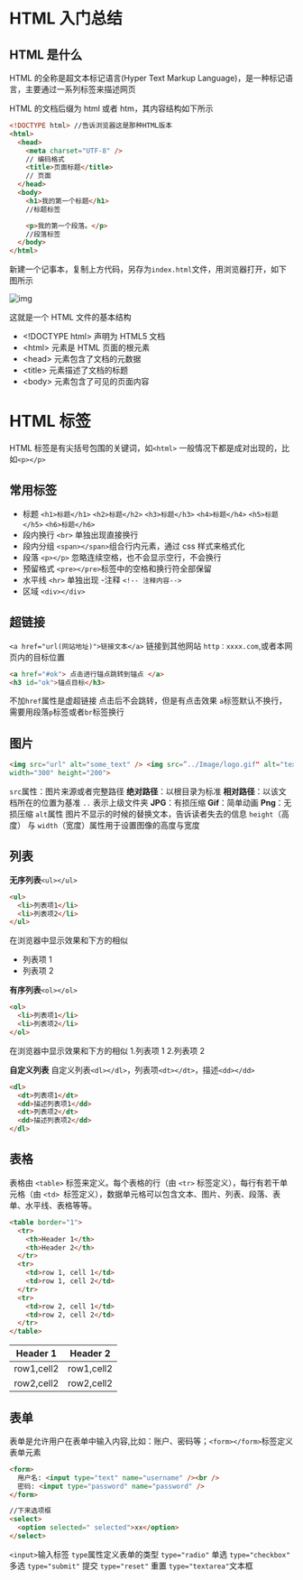 # HTML 入门总结

## HTML 是什么

HTML 的全称是超文本标记语言(Hyper Text Markup Language)，是一种标记语言，主要通过一系列标签来描述网页

HTML 的文档后缀为 html 或者 htm，其内容结构如下所示

```html
<!DOCTYPE html> //告诉浏览器这是那种HTML版本
<html>
  <head>
    <meta charset="UTF-8" />
    // 编码格式
    <title>页面标题</title>
    // 页面
  </head>
  <body>
    <h1>我的第一个标题</h1>
    //标题标签

    <p>我的第一个段落。</p>
    //段落标签
  </body>
</html>
```

新建一个记事本，复制上方代码，另存为`index.html`文件，用浏览器打开，如下图所示

![img](https://www.runoob.com/wp-content/uploads/2013/06/html-first.png)

这就是一个 HTML 文件的基本结构

- \<!DOCTYPE html> 声明为 HTML5 文档
- \<html> 元素是 HTML 页面的根元素
- \<head> 元素包含了文档的元数据
- \<title> 元素描述了文档的标题
- \<body> 元素包含了可见的页面内容

# HTML 标签

HTML 标签是有尖括号包围的关键词，如`<html>`
一般情况下都是成对出现的，比如`<p></p>`

## 常用标签

- 标题
  `<h1>标题</h1>`
  `<h2>标题</h2>`
  `<h3>标题</h3>`
  `<h4>标题</h4>`
  `<h5>标题</h5>`
  `<h6>标题</h6>`
- 段内换行
  `<br>` 单独出现直接换行
- 段内分组
  `<span></span>`组合行内元素，通过 css 样式来格式化
- 段落
  `<p></p>` 忽略连续空格，也不会显示空行，不会换行
- 预留格式
  `<pre></pre>`标签中的空格和换行符全部保留
- 水平线
  `<hr>` 单独出现 -注释
  `<!-- 注释内容-->`
- 区域
  `<div></div>`

## 超链接

`<a href="url(网站地址)">链接文本</a>`
链接到其他网站 `http：xxxx.com`,或者本网页内的目标位置

```html
<a href="#ok"> 点击进行锚点跳转到锚点 </a>
<h3 id="ok">锚点目标</h3>
```

不加`href`属性是虚超链接 点击后不会跳转，但是有点击效果
`a`标签默认不换行，需要用段落`p`标签或者`br`标签换行

## 图片

```html
<img src="url" alt="some_text" /> <img src=”../Image/logo.gif" alt="text"
width="300" height="200">
```

`src`属性：图片来源或者完整路径
**绝对路径**：以根目录为标准
**相对路径**：以该文档所在的位置为基准
`..` 表示上级文件夹
**JPG**：有损压缩
**Gif**：简单动画
**Png**：无损压缩
`alt`属性 图片不显示的时候的替换文本，告诉读者失去的信息
`height`（高度） 与 `width`（宽度）属性用于设置图像的高度与宽度

## 列表

**无序列表**`<ul></ul>`

```html
<ul>
  <li>列表项1</li>
  <li>列表项2</li>
</ul>
```

在浏览器中显示效果和下方的相似

- 列表项 1
- 列表项 2

**有序列表**`<ol></ol>`

```html
<ol>
  <li>列表项1</li>
  <li>列表项2</li>
</ol>
```

在浏览器中显示效果和下方的相似 1.列表项 1 2.列表项 2

**自定义列表**
自定义列表`<dl></dl>`，列表项`<dt></dt>`，描述`<dd></dd>`

```html
<dl>
  <dt>列表项1</dt>
  <dd>描述列表项1</dd>
  <dt>列表项2</dt>
  <dd>描述列表项2</dd>
</dl>
```

## 表格

表格由 `<table>` 标签来定义。每个表格的行（由 `<tr>` 标签定义），每行有若干单元格（由 `<td> `标签定义），数据单元格可以包含文本、图片、列表、段落、表单、水平线、表格等等。

```html
<table border="1">
  <tr>
    <th>Header 1</th>
    <th>Header 2</th>
  </tr>
  <tr>
    <td>row 1, cell 1</td>
    <td>row 1, cell 2</td>
  </tr>
  <tr>
    <td>row 2, cell 1</td>
    <td>row 2, cell 2</td>
  </tr>
</table>
```

| Header 1   | Header 2   |
| ---------- | ---------- |
| row1,cell2 | row1,cell2 |
| row2,cell2 | row2,cell2 |

## 表单

表单是允许用户在表单中输入内容,比如：账户、密码等；`<form></form>`标签定义表单元素

```html
<form>
  用户名: <input type="text" name="username" /><br />
  密码: <input type="password" name="password" />
</form>

//下来选项框
<select>
  <option selected=" selected">xx</option>
</select>
```

`<input>`输入标签
`type`属性定义表单的类型
`type="radio"` 单选
`type="checkbox"` 多选
`type="submit"` 提交
`type="reset"` 重置
`type="textarea"`文本框
